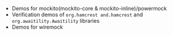 - Demos for mockito(mockito-core & mockito-inline)/powermock
- Verification demos of `org.hamcrest and.hamcrest` and `org.awaitility.Awaitility` libraries
- Demos for wiremock
